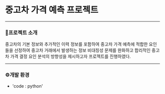 # 중고차 가격 예측 프로젝트

---
### 🚗프로젝트 소개
중고차의 기본 정보와 추가적인 이력 정보를 포함하여 중고차 가격 예측에 적합한 요인들을 선정하여 중고차 거래에서 발생하는 정보 비대칭성 문제를 완화하고 합리적인 중고차 가격 결정 요인 분석의 방향성을 제시하고자 프로젝트를 진행하였다.

---
### ⚙️개발 환경
- 'code : python'
